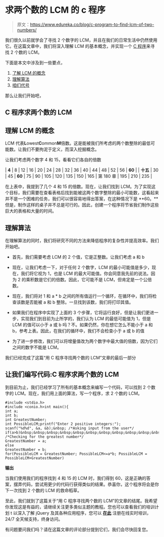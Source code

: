 # 求两个数的 LCM 的 c 程序

> 原文：<https://www.edureka.co/blog/c-program-to-find-lcm-of-two-numbers/>

我们很久以前就学会了寻找 2 个数字的 LCM，并且在我们的日常生活中仍然使用它。在这篇文章中，我们将深入理解 LCM 的基本概念，并实现一个 [C 程序](https://www.edureka.co/blog/c-data-structures)来寻找 2 个数的 LCM。

下面是本文中涉及到一些要点，

1.  [了解 LCM 的概念](#UnderstandtheconceptofLCM)
2.  [理解算法](#UnderstandingtheAlgorithm)
3.  [咱们代号](#Let%E2%80%99scode)

那么让我们开始吧，

## **C 程序求两个数的 LCM**

## **理解 LCM 的概念**

LCM 代表**L**owest**C**ommon**M**倍数。这是能被我们所考虑的两个数整除的最低可能数。让我们不要拘泥于定义，而深入挖掘概念。

让我们考虑两个数字 4 和 15，看看它们各自的倍数

| **4** | 8 | 12 | 16 | 20 | 24 | 28 | 32 | 36 | 40 | 44 | 48 | 52 | 56 | **60** |
| **十五** | 30 | 45 | **60** | 75 | 90 | 105 | 120 | 135 | 150 | 165 | 第 180 章 | 195 | 210 | 235 |

在上表中，我提到了几个 4 和 15 的倍数。现在，让我们找到 LCM。为了实现这个目标，我们需要在查看表格后找到能被这两个数字整除的最小可能数，这看起来并不是一个困难的任务，我们可以很容易地得出答案，在这种情况下是 **60。**但是，制作这样的桌子并不总是可行的。因此，创建一个程序将节省我们制作这些巨大的表格和大量的时间。

## 理解算法

在理解算法的同时，我们将研究不同的方法来降低程序的复杂性并提高效率。我们开始吧。

*   首先，我们需要考虑 LCM 的 2 个值，它是正整数。让我们考虑 a 和 b

*   现在，让我们考虑一下，对于任何 2 个数字，LCM 的最小可能值是多少，现在，我们将它视为 1，也是 LCM 的最大可能值。你会同意我先前的说法。因为 2 的乘积数是它们的倍数。因此，它可能不是 LCM，但肯定是一个公倍数。

*   现在，我们将对 1 和 a * b 之间的所有值运行一个循环，在循环中，我们将检查该数是否能被 a 和 b 整除。一旦找到该数，我们将打印其值。

*   如果我们在程序中实现了上面的 3 个步骤，它将运行良好，但是让我们更进一步，实现我们到目前为止所学的，我们认为 LCM 的最低可能值为 1，但是 LCM 的值可以小于 a 或 b 吗？不。如果仍然，你在想它怎么不能小于 a 和 b，参考上表。因此，在我们的循环中，我们不会检查小于 a 或 b 的值

*   为了进一步修改，我们可以将增量值改为两个数字中最大值的倍数，因为它们之间的数字不能是 LCM。

我们已经完成了这篇“用 C 程序寻找两个数的 LCM”文章的最后一部分

## 让我们编写代码:C 程序求两个数的 LCM

到目前为止，我们已经学习了所有的基本概念来编写一个代码，可以找到 2 个数字的 LCM。现在，我们用上面的算法，写一个程序，求 2 个数的 LCM。

```
#include <stdio.h>
#include <conio.h>int main(){
int a;
int b;
int GreatestNumber;
int PossibleLCM;printf("Enter 2 positive integers:");
scanf("%d%d", &a, &b);&nbsp; /*Asking input from the user*/
if(a>b)&nbsp;&nbsp;&nbsp;&nbsp;&nbsp;&nbsp;&nbsp;&nbsp;&nbsp;&nbsp;&nbsp;&nbsp;&nbsp;&nbsp;&nbsp;&nbsp;&nbsp;&nbsp;&nbsp;&nbsp;&nbsp; /*Checking for the greatest number*/
GreatestNumber = a;
else
GreatestNumber = b;
for(PossibleLCM = GreatestNumber; PossibleLCM<=a*b; PossibleLCM = PossibleLCM+GreatestNumber)

```

**输出**

当我们使用我们的程序找到 4 和 15 的 LCM 时，我们得到 60，这是正确的答案，摆弄代码，尝试用更少的代码行获得类似的结果。恭喜你，这个程序将会是你下一次找到 2 个数的 LCM 的救命稻草。

至此，我们就到了这篇关于“用 C 程序寻找两个数的 LCM”的文章的结尾。我希望你发现这是有益的，请继续关注更多类似主题的教程。您也可以查看我们的培训计划 t 以深入了解 jQuery 及其各种应用程序，您可以 [**在此**](https://www.edureka.co/masters-program/full-stack-developer-training) 注册在线实时培训，24/7 全天候支持，终身访问。

有问题要问我们吗？请在这篇文章的评论部分提到它们，我们会尽快回复您。